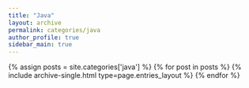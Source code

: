 ```yaml
---
title: "Java"
layout: archive
permalink: categories/java
author_profile: true
sidebar_main: true
---
```


{% assign posts = site.categories['java'] %}
{% for post in posts %} {% include archive-single.html type=page.entries_layout %} {% endfor %}